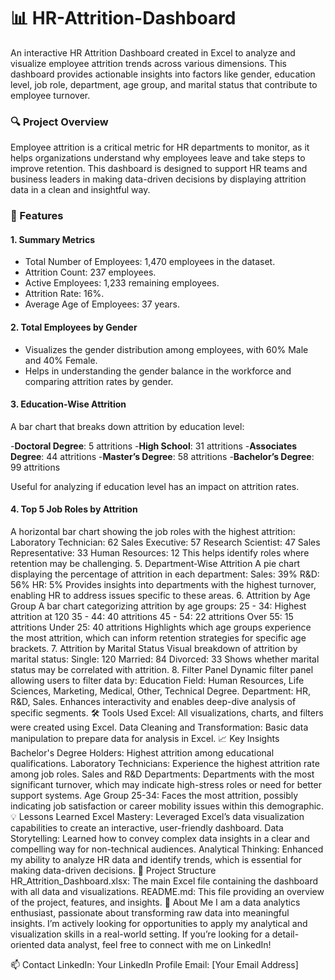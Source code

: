 # 📊 HR-Attrition-Dashboard
An interactive HR Attrition Dashboard created in Excel to analyze and visualize employee attrition trends across various dimensions. This dashboard provides actionable insights into factors like gender, education level, job role, department, age group, and marital status that contribute to employee turnover.

### 🔍 Project Overview
Employee attrition is a critical metric for HR departments to monitor, as it helps organizations understand why employees leave and take steps to improve retention. This dashboard is designed to support HR teams and business leaders in making data-driven decisions by displaying attrition data in a clean and insightful way.

### 🚀 Features

#### 1. Summary Metrics
- Total Number of Employees: 1,470 employees in the dataset.
- Attrition Count: 237 employees.
- Active Employees: 1,233 remaining employees.
- Attrition Rate: 16%.
- Average Age of Employees: 37 years.

#### 2. Total Employees by Gender
- Visualizes the gender distribution among employees, with 60% Male and 40% Female.
- Helps in understanding the gender balance in the workforce and comparing attrition rates by gender.

#### 3. Education-Wise Attrition
A bar chart that breaks down attrition by education level:

-**Doctoral Degree**: 5 attritions
-**High School**: 31 attritions
-**Associates Degree**: 44 attritions
-**Master’s Degree**: 58 attritions
-**Bachelor’s Degree**: 99 attritions

Useful for analyzing if education level has an impact on attrition rates.

#### 4. Top 5 Job Roles by Attrition
A horizontal bar chart showing the job roles with the highest attrition:
Laboratory Technician: 62
Sales Executive: 57
Research Scientist: 47
Sales Representative: 33
Human Resources: 12
This helps identify roles where retention may be challenging.
5. Department-Wise Attrition
A pie chart displaying the percentage of attrition in each department:
Sales: 39%
R&D: 56%
HR: 5%
Provides insights into departments with the highest turnover, enabling HR to address issues specific to these areas.
6. Attrition by Age Group
A bar chart categorizing attrition by age groups:
25 - 34: Highest attrition at 120
35 - 44: 40 attritions
45 - 54: 22 attritions
Over 55: 15 attritions
Under 25: 40 attritions
Highlights which age groups experience the most attrition, which can inform retention strategies for specific age brackets.
7. Attrition by Marital Status
Visual breakdown of attrition by marital status:
Single: 120
Married: 84
Divorced: 33
Shows whether marital status may be correlated with attrition.
8. Filter Panel
Dynamic filter panel allowing users to filter data by:
Education Field: Human Resources, Life Sciences, Marketing, Medical, Other, Technical Degree.
Department: HR, R&D, Sales.
Enhances interactivity and enables deep-dive analysis of specific segments.
🛠 Tools Used
Excel: All visualizations, charts, and filters were created using Excel.
Data Cleaning and Transformation: Basic data manipulation to prepare data for analysis in Excel.
📈 Key Insights
Bachelor's Degree Holders: Highest attrition among educational qualifications.
Laboratory Technicians: Experience the highest attrition rate among job roles.
Sales and R&D Departments: Departments with the most significant turnover, which may indicate high-stress roles or need for better support systems.
Age Group 25-34: Faces the most attrition, possibly indicating job satisfaction or career mobility issues within this demographic.
💡 Lessons Learned
Excel Mastery: Leveraged Excel’s data visualization capabilities to create an interactive, user-friendly dashboard.
Data Storytelling: Learned how to convey complex data insights in a clear and compelling way for non-technical audiences.
Analytical Thinking: Enhanced my ability to analyze HR data and identify trends, which is essential for making data-driven decisions.
📂 Project Structure
HR_Attrition_Dashboard.xlsx: The main Excel file containing the dashboard with all data and visualizations.
README.md: This file providing an overview of the project, features, and insights.
👤 About Me
I am a data analytics enthusiast, passionate about transforming raw data into meaningful insights. I’m actively looking for opportunities to apply my analytical and visualization skills in a real-world setting. If you’re looking for a detail-oriented data analyst, feel free to connect with me on LinkedIn!

📫 Contact
LinkedIn: Your LinkedIn Profile
Email: [Your Email Address]
